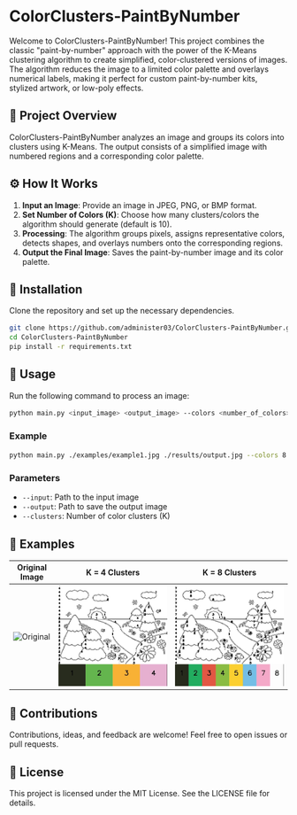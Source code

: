 # ColorClusters-PaintByNumber

Welcome to ColorClusters-PaintByNumber! This project combines the classic "paint-by-number" approach with the power of the K-Means clustering algorithm to create simplified, color-clustered versions of images. The algorithm reduces the image to a limited color palette and overlays numerical labels, making it perfect for custom paint-by-number kits, stylized artwork, or low-poly effects.

## 📌 Project Overview

ColorClusters-PaintByNumber analyzes an image and groups its colors into clusters using K-Means. The output consists of a simplified image with numbered regions and a corresponding color palette.

## ⚙️ How It Works

1. **Input an Image**: Provide an image in JPEG, PNG, or BMP format.
2. **Set Number of Colors (K)**: Choose how many clusters/colors the algorithm should generate (default is 10).
3. **Processing**: The algorithm groups pixels, assigns representative colors, detects shapes, and overlays numbers onto the corresponding regions.
4. **Output the Final Image**: Saves the paint-by-number image and its color palette.

## 🔧 Installation

Clone the repository and set up the necessary dependencies.

```bash
git clone https://github.com/administer03/ColorClusters-PaintByNumber.git
cd ColorClusters-PaintByNumber
pip install -r requirements.txt
```
## 🚀 Usage

Run the following command to process an image:

```bash
python main.py <input_image> <output_image> --colors <number_of_colors>
```

### Example

```bash
python main.py ./examples/example1.jpg ./results/output.jpg --colors 8
```

### Parameters

- `--input`: Path to the input image
- `--output`: Path to save the output image
- `--clusters`: Number of color clusters (K)

## 🎨 Examples

| Original Image | K = 4 Clusters | K = 8 Clusters |
|---------------|----------------|----------------|
| ![Original](examples/example1.jpg) | ![K=4](docs/pictures/example1_k4.jpg) | ![K=4](docs/pictures/example1_k8.jpg)  |

## 🤝 Contributions

Contributions, ideas, and feedback are welcome! Feel free to open issues or pull requests.

## 📜 License

This project is licensed under the MIT License. See the LICENSE file for details.
